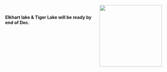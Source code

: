 <img src="https://www.linaro.org/assets/images/projects/yocto-project.png" width="200" align="right">

<br>

 **Elkhart lake & Tiger Lake will be ready by end of Dec.**
 

<br>
 
